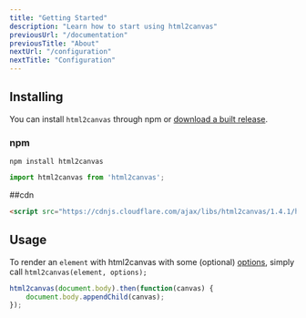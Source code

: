 ```yaml
---
title: "Getting Started"
description: "Learn how to start using html2canvas"
previousUrl: "/documentation"
previousTitle: "About"
nextUrl: "/configuration"
nextTitle: "Configuration"
---
```


## Installing

You can install `html2canvas` through npm or [download a built release](https://github.com/niklasvh/html2canvas/releases).

### npm

    npm install html2canvas

```javascript
import html2canvas from 'html2canvas';
```
##cdn
```html
<script src="https://cdnjs.cloudflare.com/ajax/libs/html2canvas/1.4.1/html2canvas.js" integrity="sha512-sn/GHTj+FCxK5wam7k9w4gPPm6zss4Zwl/X9wgrvGMFbnedR8lTUSLdsolDRBRzsX6N+YgG6OWyvn9qaFVXH9w==" crossorigin="anonymous" referrerpolicy="no-referrer"></script>
```
## Usage

To render an `element` with html2canvas with some (optional) [options](/configuration/), simply call `html2canvas(element, options);`

```javascript
html2canvas(document.body).then(function(canvas) {
    document.body.appendChild(canvas);
});
```

